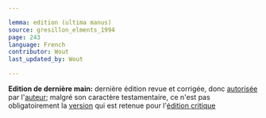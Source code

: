 ```yaml
---

lemma: edition (ultima manus)
source: gresillon_elments_1994
page: 243
language: French
contributor: Wout
last_updated_by: Wout

---
```


**Edition de dernière main:** dernière édition revue et corrigée, donc [autorisée](authorization.html) par l'[auteur](author.html); malgré son caractère testamentaire, ce n'est pas obligatoirement la [version](version.html) qui est retenue pour l'[édition critique](editionCritical.html)

